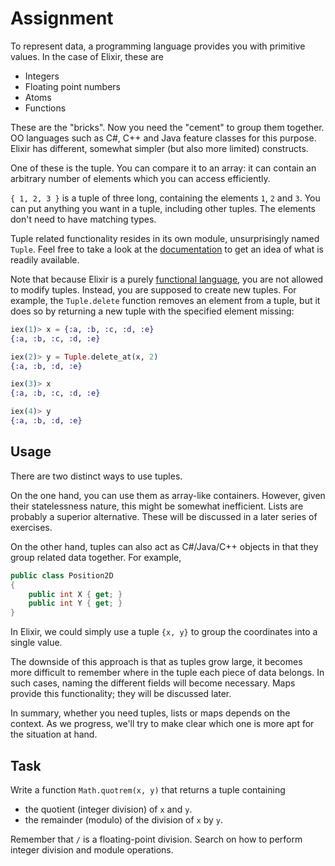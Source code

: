 # Assignment

To represent data, a programming language provides you with primitive values. In the case of Elixir, these are

* Integers
* Floating point numbers
* Atoms
* Functions

These are the "bricks". Now you need the "cement" to group them together.
OO languages such as C#, C++ and Java feature classes for this purpose.
Elixir has different, somewhat simpler (but also more limited) constructs.

One of these is the tuple. You can compare it to an array:
it can contain an arbitrary number of elements
which you can access efficiently.

`{ 1, 2, 3 }` is a tuple of three long, containing the elements `1`, `2` and `3`.
You can put anything you want in a tuple, including other tuples.
The elements don't need to have matching types.

Tuple related functionality resides in its own module, unsurprisingly
named `Tuple`. Feel free to take a look at the [documentation](https://hexdocs.pm/elixir/Tuple.html) to get
an idea of what is readily available.

Note that because Elixir is a purely [functional
language](../../../reading-materials/functional-programming.md), you are not allowed to modify tuples.
Instead, you are supposed to create new tuples.
For example, the `Tuple.delete` function removes an element from a tuple,
but it does so by returning a new tuple with the specified element missing:

```elixir
iex(1)> x = {:a, :b, :c, :d, :e}
{:a, :b, :c, :d, :e}

iex(2)> y = Tuple.delete_at(x, 2)
{:a, :b, :d, :e}

iex(3)> x
{:a, :b, :c, :d, :e}

iex(4)> y
{:a, :b, :d, :e}
```

## Usage

There are two distinct ways to use tuples.

On the one hand, you can use them as array-like containers.
However, given their statelessness nature, this might be
somewhat inefficient. Lists are probably a superior alternative.
These will be discussed in a later series of exercises.

On the other hand, tuples can also act as C#/Java/C++ objects
in that they group related data together. For example,

```C#
public class Position2D
{
    public int X { get; }
    public int Y { get; }
}
```

In Elixir, we could simply use a tuple `{x, y}` to group
the coordinates into a single value.

The downside of this approach is that as tuples grow large,
it becomes more difficult to remember where in the tuple each
piece of data belongs. In such cases, naming the different
fields will become necessary. Maps provide this functionality;
they will be discussed later.

In summary, whether you need tuples, lists or maps depends
on the context. As we progress, we'll try to make clear
which one is more apt for the situation at hand.

## Task

Write a function `Math.quotrem(x, y)` that returns a tuple containing

* the quotient (integer division) of `x` and `y`.
* the remainder (modulo) of the division of `x` by `y`.

Remember that `/` is a floating-point division. Search on how to perform integer division and module operations.
